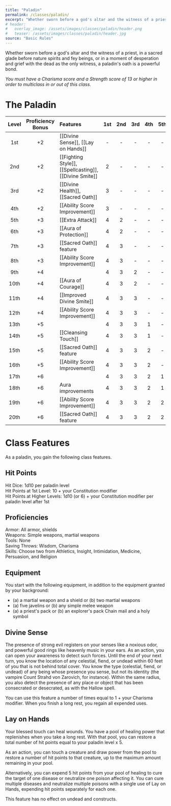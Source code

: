 ```yaml
---
title: "Paladin"
permalink: /classes/paladin/
excerpt: "Whether sworn before a god's altar and the witness of a priest, in a sacred glade before nature spirits and fey beings, or in a moment of desperation and grief with the dead as the only witness, a paladin's oath is a powerful bond."
# header:
#   overlay_image: /assets/images/classes/paladin/header.png
#   teaser: /assets/images/classes/paladin/header.jpg
source: "Basic Rules"
---
```

Whether sworn before a god's altar and the witness of a priest, in a sacred glade before nature spirits and fey beings, or in a moment of desperation and grief with the dead as the only witness, a paladin's oath is a powerful bond.

*You must have a Charisma score and a Strength score of 13 or higher in order to multiclass in or out of this class.*

# The Paladin

| Level | Proficiency Bonus | Features | 1st | 2nd | 3rd | 4th | 5th |
| :---: | :---: | :---- | :--: | :--: | :--: | :--: | :--: |
| 1st | +2 | [[Divine Sense]], [[Lay on Hands]] | - | - | - | - | - |
| 2nd | +2 | [[Fighting Style]], [[Spellcasting]], [[Divine Smite]] | 2 | - | - | - | - |
| 3rd | +2 | [[Divine Health]], [[Sacred Oath]] | 3 | - | - | - | - |
| 4th | +2 | [[Ability Score Improvement]] | 3 | - | - | - | - |
| 5th | +3 | [[Extra Attack]] | 4 | 2 | - | - | - |
| 6th | +3 | [[Aura of Protection]] | 4 | 2 | - | - | - |
| 7th | +3 | [[Sacred Oath]] feature | 4 | 3 | - | - | - |
| 8th | +3 | [[Ability Score Improvement]] | 4 | 3 | - | - | - |
| 9th | +4 || 4 | 3 | 2 | - | - |
| 10th | +4 | [[Aura of Courage]] | 4 | 3 | 2 | - | - |
| 11th | +4 | [[Improved Divine Smite]] | 4 | 3 | 3 | - | - |
| 12th | +4 | [[Ability Score Improvement]] | 4 | 3 | 3 | - | - |
| 13th | +5 || 4 | 3 | 3 | 1 | - |
| 14th | +5 | [[Cleansing Touch]] | 4 | 3 | 3 | 1 | - |
| 15th | +5 | [[Sacred Oath]] feature | 4 | 3 | 3 | 2 | - |
| 16th | +5 | [[Ability Score Improvement]] | 4 | 3 | 3 | 2 | - |
| 17th | +6 || 4 | 3 | 3 | 2 | 1 |
| 18th | +6 | Aura improvements | 4 | 3 | 3 | 2 | 1 |
| 19th | +6 | [[Ability Score Improvement]] | 4 | 3 | 3 | 2 | 2 |
| 20th | +6 | [[Sacred Oath]] feature | 4 | 3 | 3 | 2 | 2 |

# Class Features
As a paladin, you gain the following class features.

## Hit Points
Hit Dice: 1d10 per paladin level \
Hit Points at 1st Level: 10 + your Constitution modifier \
Hit Points at Higher Levels: 1d10 (or 6) + your Constitution modifier per paladin level after 1st

## Proficiencies
Armor: All armor, shields \
Weapons: Simple weapons, martial weapons \
Tools: None \
Saving Throws: Wisdom, Charisma \
Skills: Choose two from Athletics, Insight, Intimidation, Medicine, Persuasion, and Religion

## Equipment
You start with the following equipment, in addition to the equipment granted by your background:

- (a) a martial weapon and a shield or (b) two martial weapons
- (a) five javelins or (b) any simple melee weapon
- (a) a priest's pack or (b) an explorer's pack
Chain mail and a holy symbol

## Divine Sense
The presence of strong evil registers on your senses like a noxious odor, and powerful good rings like heavenly music in your ears. As an action, you can open your awareness to detect such forces. Until the end of your next turn, you know the location of any celestial, fiend, or undead within 60 feet of you that is not behind total cover. You know the type (celestial, fiend, or undead) of any being whose presence you sense, but not its identity (the vampire Count Strahd von Zarovich, for instance). Within the same radius, you also detect the presence of any place or object that has been consecrated or desecrated, as with the Hallow spell.

You can use this feature a number of times equal to 1 + your Charisma modifier. When you finish a long rest, you regain all expended uses.

## Lay on Hands
Your blessed touch can heal wounds. You have a pool of healing power that replenishes when you take a long rest. With that pool, you can restore a total number of hit points equal to your paladin level x 5.

As an action, you can touch a creature and draw power from the pool to restore a number of hit points to that creature, up to the maximum amount remaining in your pool.

Alternatively, you can expend 5 hit points from your pool of healing to cure the target of one disease or neutralize one poison affecting it. You can cure multiple diseases and neutralize multiple poisons with a single use of Lay on Hands, expending hit points separately for each one.

This feature has no effect on undead and constructs.